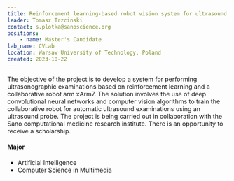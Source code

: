 ```yaml
---
title: Reinforcement learning-based robot vision system for ultrasound image analysis
leader: Tomasz Trzcinski
contact: s.plotka@sanoscience.org
positions:
    - name: Master's Candidate
lab_name: CVLab
location: Warsaw University of Technology, Poland
created: 2023-10-22
---
```


The objective of the project is to develop a system for performing ultrasonographic examinations based on reinforcement learning and a collaborative robot arm xArm7. The solution involves the use of deep convolutional neural networks and computer vision algorithms to train the collaborative robot for automatic ultrasound examinations using an ultrasound probe. The project is being carried out in collaboration with the Sano computational medicine research institute. There is an opportunity to receive a scholarship.

#### Major 
- Artificial Intelligence
- Computer Science in Multimedia